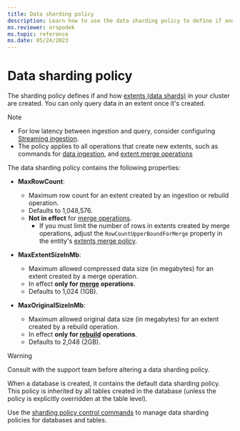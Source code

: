 ```yaml
---
title: Data sharding policy
description: Learn how to use the data sharding policy to define if and how extents in the Azure Data Explorer cluster are created.
ms.reviewer: orspodek
ms.topic: reference
ms.date: 05/24/2023
---
```

# Data sharding policy

The sharding policy defines if and how [extents (data shards)](../management/extents-overview.md) in your cluster are created. You can only query data in an extent once it's created.

> [!NOTE]
>
> * For low latency between ingestion and query, consider configuring [Streaming ingestion](../../ingest-data-streaming.md).
> * The policy applies to all operations that create new extents,
> such as commands for [data ingestion](../../ingest-data-overview.md#ingest-control-commands), and
> [extent merge operations](extents-overview.md)

The data sharding policy contains the following properties:

* **MaxRowCount**:
  * Maximum row count for an extent created by an ingestion or rebuild operation.
  * Defaults to 1,048,576.
  * **Not in effect** for [merge operations](mergepolicy.md).
    * If you must limit the number of rows in extents created by merge operations, adjust the `RowCountUpperBoundForMerge` property in the entity's [extents merge policy](mergepolicy.md).
* **MaxExtentSizeInMb**:
  * Maximum allowed compressed data size (in megabytes) for an extent created by a merge operation.
  * In effect **only for [merge](mergepolicy.md) operations**.
  * Defaults to 1,024 (1GB).

* **MaxOriginalSizeInMb**:
  * Maximum allowed original data size (in megabytes) for an extent created by a rebuild operation.
  * In effect **only for [rebuild](mergepolicy.md) operations**.
  * Defaults to 2,048 (2GB).

> [!WARNING]
> Consult with the support team before altering a data sharding policy.

When a database is created, it contains the default data sharding policy. This policy is inherited by all tables created in the database (unless the policy is explicitly overridden at the table level).

Use the [sharding policy control commands](./show-table-sharding-policy-command.md) to manage data sharding policies for databases and tables.
